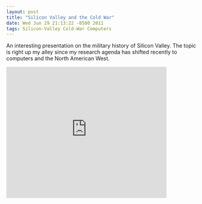```yaml
---
layout: post
title: "Silicon Valley and the Cold War"
date: Wed Jun 29 21:13:22 -0500 2011
tags: Silicon-Valley Cold-War Computers
---
```


An interesting presentation on the military history of Silicon Valley. The topic is right up my alley since my research agenda has shifted recently to computers and the North American West.

<iframe width="425" height="349" src="http://www.youtube.com/embed/ZTC_RxWN_xo" frameborder="0" allowfullscreen></iframe>
<br/ >
